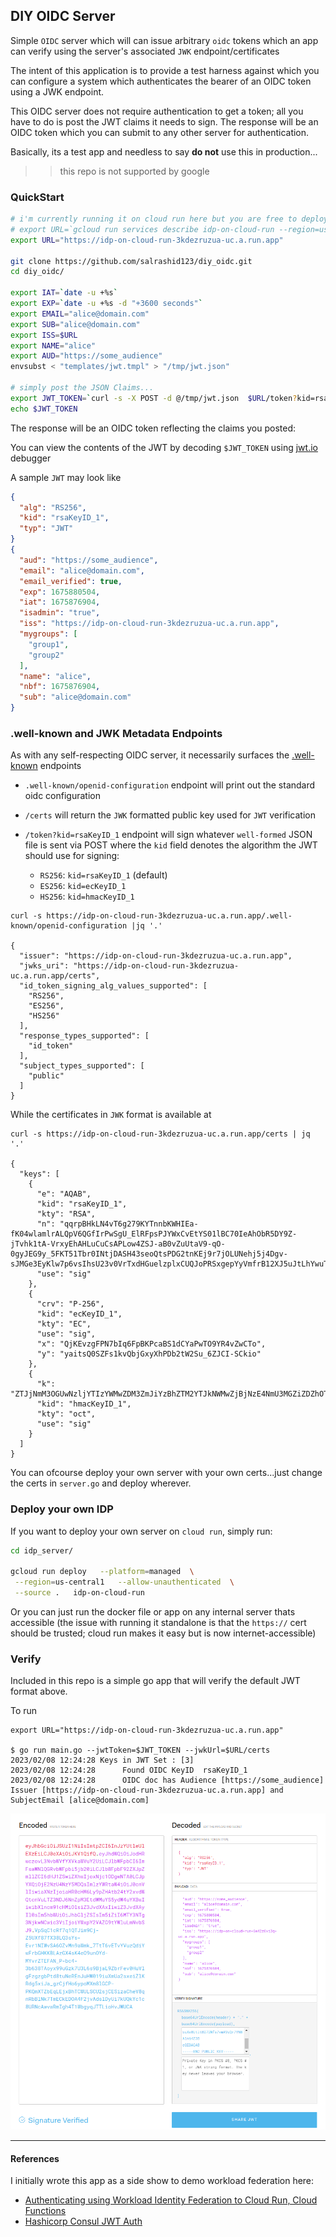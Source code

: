 
## DIY OIDC Server 

Simple `OIDC` server which will can issue arbitrary `oidc` tokens which an app can verify using the server's associated `JWK` endpoint/certificates

The intent of this application is to provide a test harness against which you can configure a system which authenticates the bearer of an OIDC token using a JWK endpoint.

This OIDC server does not require authentication to get a token; all you have to do is post the JWT claims it needs to sign.  The response will be an OIDC token which you can submit to any other server for authentication.

Basically, its a test app and needless to say **do not** use this in production...

>> this repo is not supported by google

### QuickStart

```bash
# i'm currently running it on cloud run here but you are free to deploy it on your own (see steps later on in the article)
# export URL=`gcloud run services describe idp-on-cloud-run --region=us-central1 --format="value(status.url)"`
export URL="https://idp-on-cloud-run-3kdezruzua-uc.a.run.app"

git clone https://github.com/salrashid123/diy_oidc.git
cd diy_oidc/

export IAT=`date -u +%s`
export EXP=`date -u +%s -d "+3600 seconds"`
export EMAIL="alice@domain.com"
export SUB="alice@domain.com"
export ISS=$URL
export NAME="alice"
export AUD="https://some_audience"
envsubst < "templates/jwt.tmpl" > "/tmp/jwt.json"

# simply post the JSON Claims...
export JWT_TOKEN=`curl -s -X POST -d @/tmp/jwt.json  $URL/token?kid=rsaKeyID_1`
echo $JWT_TOKEN
```

The response will be an OIDC token reflecting the claims you posted:

You can view the contents of the JWT by decoding `$JWT_TOKEN` using [jwt.io](jwt.io) debugger

A sample `JWT` may look like

```json
{
  "alg": "RS256",
  "kid": "rsaKeyID_1",
  "typ": "JWT"
}
{
  "aud": "https://some_audience",
  "email": "alice@domain.com",
  "email_verified": true,
  "exp": 1675880504,
  "iat": 1675876904,
  "isadmin": "true",
  "iss": "https://idp-on-cloud-run-3kdezruzua-uc.a.run.app",
  "mygroups": [
    "group1",
    "group2"
  ],
  "name": "alice",
  "nbf": 1675876904,
  "sub": "alice@domain.com"
}
```

### .well-known and JWK Metadata Endpoints

As with any self-respecting OIDC server, it necessarily surfaces the [.well-known](https://www.rfc-editor.org/rfc/rfc8414.html) endpoints

- `.well-known/openid-configuration` endpoint will print out the standard oidc configuration 

- `/certs` will return the `JWK` formatted public key used for `JWT` verification

- `/token?kid=rsaKeyID_1` endpoint will sign whatever `well-formed` JSON file is sent via POST
   where the `kid` field denotes the algorithm the JWT should use for signing: 
   - `RS256`: `kid=rsaKeyID_1` (default)
   - `ES256`: `kid=ecKeyID_1`
   - `HS256`: `kid=hmacKeyID_1`

```
curl -s https://idp-on-cloud-run-3kdezruzua-uc.a.run.app/.well-known/openid-configuration |jq '.'

{
  "issuer": "https://idp-on-cloud-run-3kdezruzua-uc.a.run.app",
  "jwks_uri": "https://idp-on-cloud-run-3kdezruzua-uc.a.run.app/certs",
  "id_token_signing_alg_values_supported": [
    "RS256",
    "ES256",
    "HS256"
  ],
  "response_types_supported": [
    "id_token"
  ],
  "subject_types_supported": [
    "public"
  ]
}
```

While the certificates in `JWK` format is available at

```
curl -s https://idp-on-cloud-run-3kdezruzua-uc.a.run.app/certs | jq '.'

{
  "keys": [
    {
      "e": "AQAB",
      "kid": "rsaKeyID_1",
      "kty": "RSA",
      "n": "qqrpBHkLN4vT6g279KYTnnbKWHIEa-fK04wlamlrALQpV6QGfIrPwSgU_ElRFpsPJYWxCvEtYS01lBC70IeAhObR5DY9Z-jTvhk1tA-VrxyEhAHLuCuCsAPLow4ZSJ-aB0vZuUtaV9-qO-0gyJEG9y_5FKT51Tbr0INtjDASH43seoQtsPDG2tnKEj9r7jOLUNehj5j4Dgv-sJMGe3EyKlw7p6vsIhsU23v0VrTxdHGuelzplxCUQJoPRSxgepYyVmfrB12XJ5uJtLhYwuTbFb3BIUyswBtxtGcigvk_ftkuSQjubiXe8UtltBI7INfs7vmAVuQr7YN8Alni4Z3BeQ",
      "use": "sig"
    },
    {
      "crv": "P-256",
      "kid": "ecKeyID_1",
      "kty": "EC",
      "use": "sig",
      "x": "QjKEvzgFPN7bIq6FpBKPcaBS1dCYaPwTO9YR4vZwCTo",
      "y": "yaitsQ0SZFs1kvQbjGxyXhPDb2tW2Su_6ZJCI-SCkio"
    },
    {
      "k": "ZTJjNmM3OGUwNzljYTIzYWMwZDM3ZmJiYzBhZTM2YTJkNWMwZjBjNzE4NmU3MGZiZDZhOTY0ZTYwNDQ0YTBkZQ",
      "kid": "hmacKeyID_1",
      "kty": "oct",
      "use": "sig"
    }
  ]
}

```

You can ofcourse deploy your own server with your own certs...just change the certs in `server.go` and deploy wherever.

### Deploy your own IDP

If you want to deploy your own server on `cloud run`, simply run:

```bash
cd idp_server/

gcloud run deploy   --platform=managed  \
 --region=us-central1   --allow-unauthenticated  \
 --source .   idp-on-cloud-run
 ```

Or you can just run the docker file or app on any internal server thats accessible (the issue with running it standalone is that the `https://` cert should be trusted; cloud run makes it easy but is now internet-accessible)


### Verify

Included in this repo is a simple go app that will verify the default JWT format above.

To run

```log
export URL="https://idp-on-cloud-run-3kdezruzua-uc.a.run.app"

$ go run main.go --jwtToken=$JWT_TOKEN --jwkUrl=$URL/certs
2023/02/08 12:24:28 Keys in JWT Set : [3]
2023/02/08 12:24:28      Found OIDC KeyID  rsaKeyID_1
2023/02/08 12:24:28      OIDC doc has Audience [https://some_audience]   Issuer [https://idp-on-cloud-run-3kdezruzua-uc.a.run.app] and SubjectEmail [alice@domain.com]
```

![images/verify.png](images/verify.png)

---

#### References

I initially wrote this app as a side show to demo workload federation here:

* [Authenticating using Workload Identity Federation to Cloud Run, Cloud Functions](https://github.com/salrashid123/workload_federation_cloudrun_gcf#1--fake-oidc-server)
* [Hashicorp Consul JWT Auth](https://github.com/salrashid123/consul_jwt_auth#quickstart)
